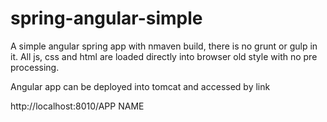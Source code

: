 # spring-angular-simple
A simple angular spring app with nmaven build, there is no grunt or gulp in it. All js, css and html are loaded directly into browser old style with no pre processing.


Angular app can be deployed into tomcat and accessed by link

http://localhost:8010/APP NAME
